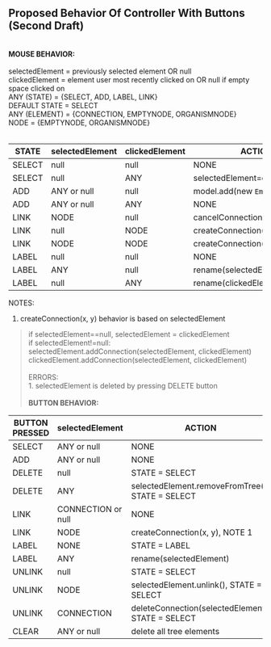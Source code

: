 ## Proposed Behavior Of Controller With Buttons (Second Draft) ##
<br>
<b>MOUSE BEHAVIOR:</b><br>
<br>
selectedElement = previously selected element OR null<br>
clickedElement = element user most recently clicked on OR null if empty space clicked on<br>
ANY (STATE) = {SELECT, ADD, LABEL, LINK}<br>
DEFAULT STATE = SELECT<br>
ANY (ELEMENT) = {CONNECTION, EMPTYNODE, ORGANISMNODE}<br>
NODE = {EMPTYNODE, ORGANISMNODE}<br>
<br>
<table><thead><th>STATE</th><th>selectedElement</th><th>clickedElement</th><th>ACTION</th></thead><tbody>
<tr><td>SELECT</td><td>null           </td><td>null          </td><td>NONE  </td></tr>
<tr><td>SELECT</td><td>null           </td><td>ANY           </td><td> selectedElement=clickedElement</td></tr>
<tr><td>ADD  </td><td>ANY or null    </td><td>null          </td><td>model.add(new <code>EmptyNode</code>)</td></tr>
<tr><td>ADD  </td><td>ANY or null    </td><td>ANY           </td><td>NONE  </td></tr>
<tr><td>LINK </td><td>NODE           </td><td>null          </td><td>cancelConnection()</td></tr>
<tr><td>LINK </td><td>null           </td><td>NODE          </td><td>createConnection(x, y), NOTE 1</td></tr>
<tr><td>LINK </td><td>NODE           </td><td>NODE          </td><td>createConnection(x, y), NOTE 1</td></tr>
<tr><td>LABEL</td><td>null           </td><td>null          </td><td>NONE  </td></tr>
<tr><td>LABEL</td><td>ANY            </td><td>null          </td><td>rename(selectedElement)</td></tr>
<tr><td>LABEL</td><td>null           </td><td>ANY           </td><td>rename(clickedElement)</td></tr></tbody></table>

NOTES:<br>
1. createConnection(x, y) behavior is based on selectedElement<br>
<blockquote>if selectedElement==null, selectedElement = clickedElement<br>
if selectedElement!=null:<br>
selectedElement.addConnection(selectedElement, clickedElement)<br>
clickedElement.addConnection(selectedElement, clickedElement)<br>
<br>
ERRORS:<br>
1. selectedElement is deleted by pressing DELETE button<br>
<br>
<b>BUTTON BEHAVIOR:</b><br></blockquote>

<table><thead><th>BUTTON PRESSED</th><th>selectedElement</th><th>ACTION</th></thead><tbody>
<tr><td>SELECT        </td><td>ANY or null    </td><td>NONE  </td></tr>
<tr><td>ADD           </td><td>ANY or null    </td><td>NONE  </td></tr>
<tr><td>DELETE        </td><td>null           </td><td>STATE = SELECT</td></tr>
<tr><td>DELETE        </td><td>ANY            </td><td>selectedElement.removeFromTree(), STATE = SELECT</td></tr>
<tr><td>LINK          </td><td>CONNECTION or null</td><td>NONE  </td></tr>
<tr><td>LINK          </td><td>NODE           </td><td>createConnection(x, y), NOTE 1</td></tr>
<tr><td>LABEL         </td><td>NONE           </td><td>STATE = LABEL</td></tr>
<tr><td>LABEL         </td><td>ANY            </td><td>rename(selectedElement)</td></tr>
<tr><td>UNLINK        </td><td>null           </td><td>STATE = SELECT</td></tr>
<tr><td>UNLINK        </td><td>NODE           </td><td>selectedElement.unlink(), STATE = SELECT</td></tr>
<tr><td>UNLINK        </td><td>CONNECTION     </td><td>deleteConnection(selectedElement), STATE = SELECT</td></tr>
<tr><td>CLEAR         </td><td>ANY or null    </td><td>delete all tree elements</td></tr>